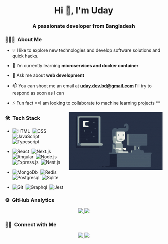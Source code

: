 <h1 align="center">Hi 👋, I'm Uday</h1>
<h3 align="center">A passionate developer from Bangladesh</h3>

### 👨🏻‍💻 &nbsp;About Me

- 💡 I like to explore new technologies and develop software solutions and quick hacks.
- 🌱 I’m currently learning **microservices and docker container**

- 💬 Ask me about **web development**

- 📫 You can shoot me an email at **uday.dev.bd@gmail.com** I'll try to respond as soon as I can

- ⚡ Fun fact **I am looking to collaborate to machine learning projects **








<img alt="Night Coding" src="https://raw.githubusercontent.com/AVS1508/AVS1508/master/assets/Night-Coding.gif" align="right"/>

### 🛠 &nbsp;Tech Stack

- ![HTML](https://img.shields.io/badge/-HTML-05122A?style=flat&logo=HTML5)&nbsp;
![CSS](https://img.shields.io/badge/-CSS-05122A?style=flat&logo=CSS3&logoColor=1572B6)&nbsp;
![JavaScript](https://img.shields.io/badge/-JavaScript-05122A?style=flat&logo=javascript)&nbsp;
![Typescript](https://img.shields.io/badge/-TypeScript-05122A?style=flat&logo=Typescript)&nbsp;
- ![React](https://img.shields.io/badge/-React-05122A?style=flat&logo=react)&nbsp;
![Next.js](https://img.shields.io/badge/-Next.js-05122A?style=flat&logo=next.js)&nbsp;
![Angular](https://img.shields.io/badge/-Angular-05122A?style=flat&logo=Angular)&nbsp;
![Node.js](https://img.shields.io/badge/-Node.js-05122A?style=flat&logo=node.js)&nbsp;
![Express.js](https://img.shields.io/badge/-Express.js-05122A?style=flat&logo=express.js&logoColor=092E20)&nbsp;
![Nest.js](https://img.shields.io/badge/-Nest.js-05122A?style=flat&logo=nest.js)&nbsp;
- ![MongoDb](https://img.shields.io/badge/-MongoDB-05122A?style=flat&logo=mongodb)&nbsp;
![Redis](https://img.shields.io/badge/-Redis-05122A?style=flat&logo=redis)&nbsp;
![Postgresql](https://img.shields.io/badge/-Postgresql-05122A?style=flat&logo=postgresql)&nbsp;
![Sqlite](https://img.shields.io/badge/-Sqlite-05122A?style=flat&logo=sqlite)&nbsp;

- ![Git](https://img.shields.io/badge/-Git-05122A?style=flat&logo=git)&nbsp; 
![Graphql](https://img.shields.io/badge/-GraphQl-05122A?style=flat&logo=graphql)&nbsp;
![Jest](https://img.shields.io/badge/-Jest-05122A?style=flat&logo=jest)&nbsp;

### ⚙️ &nbsp;GitHub Analytics

<p align="center">
<a href="https://github.com/u-d-a-y-95">
  <img height="180em" src="https://github-readme-stats-eight-theta.vercel.app/api?username=u-d-a-y-95&show_icons=true&theme=algolia&include_all_commits=true&count_private=true"/>
  <img height="180em" src="https://github-readme-stats-eight-theta.vercel.app/api/top-langs/?username=u-d-a-y-95&layout=compact&langs_count=8&theme=algolia"/>
</a>
</p>

### 🤝🏻 &nbsp;Connect with Me

<p align="center">

<a href="https://www.linkedin.com/in/u-d-a-y/">
    <img src="https://img.shields.io/badge/-Saiful%20Islam%20Uday-0077B5?style=flat&logo=Linkedin&logoColor=white"/>
</a>
<a href="mailto:uday.dev.bd@gmail.com">
    <img src="https://img.shields.io/badge/-uday.dev.bd@gmail.com-D14836?style=flat&logo=Gmail&logoColor=white"/>
</a>

</p>
